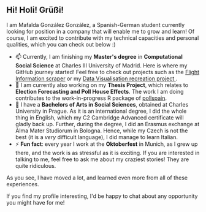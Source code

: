 ## Hi! Holi! Grüßi! 


I am Mafalda González González, a Spanish-German student currently looking for position in a company that will enable me to grow and learn! Of course, I am excited to contribute with my technical capacities and personal qualities, which you can check out below :) 



- 📫 Currently, I am finishing my **Master's degree** in **Computational Social Science** at Charles III University of Madrid. Here is where my GitHub journey started! Feel free to check out projects such as the [Flight Information scraper]([https://github.com/mafaldi/data-harvesting]) or my [Data Visualisation recreation project ]([url](https://csslab.uc3m.es/dataviz/projects/2024/100546612/)).
- 🌱 I am currently also working on my **Thesis Project**, which relates to **Election Forecasting and Poll House Effects**. The work I am doing contributes to the work-in-progress R package of [pollspain]([url](https://github.com/dadosdelaplace/pollspain)).
- 💬 I have a **Bachelors of Arts in Social Sciences**, obtained at Charles University in Prague. As it is an international degree, I did the whole thing in English, which my C2 Cambridge Advanced certificate will gladly back up. Further, during the degree, I did an Erasmus exchange at Alma Mater Studiorum in Bologna. Hence, while my Czech is not the best (it is a _very_ difficult language), I did manage to learn Italian.
- ⚡ **Fun fact**: every year I work at the **Oktoberfest** in Munich, as I grew up there, and the work is as stressful as it is exciting. If you are interested in talking to me, feel free to ask me about my craziest stories! They are quite ridiculous. 

As you see, I have moved a lot, and learned even more from all of these experiences. 

If you find my profile interesting, I'd be happy to chat about any opportunity you might have for me! 


<!--
**mafaldi/mafaldi** is a ✨ _special_ ✨ repository because its `README.md` (this file) appears on your GitHub profile.

Here are some ideas to get you started:

- 🔭 I’m currently working on ...
- 🌱 I’m currently learning ...
- 👯 I’m looking to collaborate on ...
- 🤔 I’m looking for help with ...
- 💬 Ask me about ...
- 📫 How to reach me: ...
- 😄 Pronouns: ...
- ⚡ Fun fact: ...
-->
